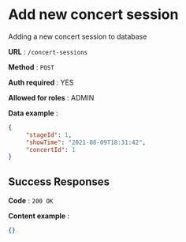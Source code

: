 # Add new concert session

Adding a new concert session to database

**URL** : `/concert-sessions`

**Method** : `POST`

**Auth required** : YES

**Allowed for roles** : ADMIN

**Data example** :
```json
{
     "stageId": 1,
     "showTime": "2021-08-09T18:31:42",
     "concertId": 1
}
```

## Success Responses
**Code** : `200 OK`

**Content example** : 

```json
{}
```